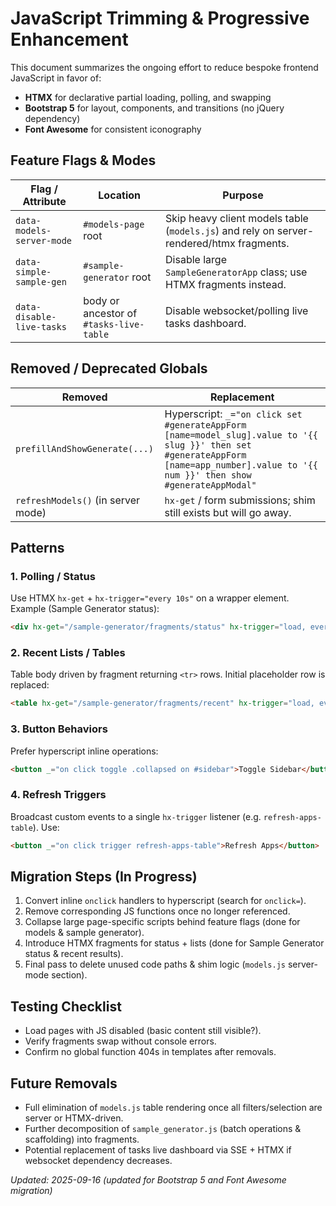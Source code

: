 # JavaScript Trimming & Progressive Enhancement

This document summarizes the ongoing effort to reduce bespoke frontend JavaScript in favor of:

- **HTMX** for declarative partial loading, polling, and swapping
- **Bootstrap 5** for layout, components, and transitions (no jQuery dependency)  
- **Font Awesome** for consistent iconography

## Feature Flags & Modes

| Flag / Attribute | Location | Purpose |
|------------------|----------|---------|
| `data-models-server-mode` | `#models-page` root | Skip heavy client models table (`models.js`) and rely on server-rendered/htmx fragments. |
| `data-simple-sample-gen` | `#sample-generator` root | Disable large `SampleGeneratorApp` class; use HTMX fragments instead. |
| `data-disable-live-tasks` | body or ancestor of `#tasks-live-table` | Disable websocket/polling live tasks dashboard. |

## Removed / Deprecated Globals

| Removed | Replacement |
|---------|-------------|
| `prefillAndShowGenerate(...)` | Hyperscript: `_="on click set #generateAppForm [name=model_slug].value to '{{ slug }}' then set #generateAppForm [name=app_number].value to '{{ num }}' then show #generateAppModal"` |
| `refreshModels()` (in server mode) | `hx-get` / form submissions; shim still exists but will go away. |

## Patterns

### 1. Polling / Status
Use HTMX `hx-get` + `hx-trigger="every 10s"` on a wrapper element. Example (Sample Generator status):
```html
<div hx-get="/sample-generator/fragments/status" hx-trigger="load, every 6s" hx-swap="outerHTML"></div>
```

### 2. Recent Lists / Tables
Table body driven by fragment returning `<tr>` rows. Initial placeholder row is replaced:
```html
<table hx-get="/sample-generator/fragments/recent" hx-trigger="load, every 15s" hx-target="this tbody" hx-swap="innerHTML"> ... </table>
```

### 3. Button Behaviors
Prefer hyperscript inline operations:
```html
<button _="on click toggle .collapsed on #sidebar">Toggle Sidebar</button>
```

### 4. Refresh Triggers
Broadcast custom events to a single `hx-trigger` listener (e.g. `refresh-apps-table`). Use:
```html
<button _="on click trigger refresh-apps-table">Refresh Apps</button>
```

## Migration Steps (In Progress)
1. Convert inline `onclick` handlers to hyperscript (search for `onclick=`).
2. Remove corresponding JS functions once no longer referenced.
3. Collapse large page-specific scripts behind feature flags (done for models & sample generator).
4. Introduce HTMX fragments for status + lists (done for Sample Generator status & recent results).
5. Final pass to delete unused code paths & shim logic (`models.js` server-mode section).

## Testing Checklist
- Load pages with JS disabled (basic content still visible?).
- Verify fragments swap without console errors.
- Confirm no global function 404s in templates after removals.

## Future Removals
- Full elimination of `models.js` table rendering once all filters/selection are server or HTMX-driven.
- Further decomposition of `sample_generator.js` (batch operations & scaffolding) into fragments.
- Potential replacement of tasks live dashboard via SSE + HTMX if websocket dependency decreases.

_Updated: 2025-09-16 (updated for Bootstrap 5 and Font Awesome migration)_
